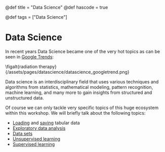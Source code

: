 @def title = "Data Science"
@def hascode = true

@def tags = ["Data Science"]

# Data Science

In recent years Data Science became one of the very hot topics as can be seen in [Google Trends](https://trends.google.de/trends/explore?date=all&q=data%20science):

\figalt{radiation therapy}{/assets/pages/datascience/datascience_googletrend.png}

Data science is an interdisciplinary field that uses various techniques and algorithms from statistics, mathematical modeling, pattern recognition, machine learning, and many more to gain insights from structured and unstructured data.

Of course we can only tackle very specific topics of this huge ecosystem within this workshop. We will briefly talk about the following topics:
- [Loading](loading_data/) and [saving](saving_data/) tabular data
- [Exploratory data analysis](exploratory_da/)
- [Data sets](datasets/)
- [Unsupervised learning](unsupervised_learning/)
- [Supervised learning](supervised_learning/)
